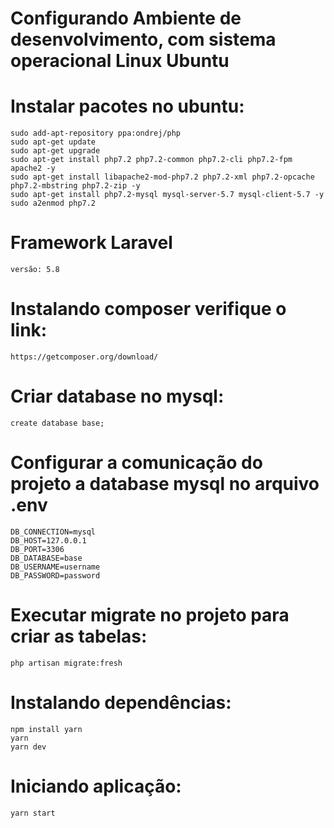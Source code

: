 # Configurando Ambiente de desenvolvimento, com sistema operacional Linux Ubuntu

# Instalar pacotes no ubuntu:
    sudo add-apt-repository ppa:ondrej/php
    sudo apt-get update
    sudo apt-get upgrade
    sudo apt-get install php7.2 php7.2-common php7.2-cli php7.2-fpm apache2 -y
    sudo apt-get install libapache2-mod-php7.2 php7.2-xml php7.2-opcache php7.2-mbstring php7.2-zip -y
    sudo apt-get install php7.2-mysql mysql-server-5.7 mysql-client-5.7 -y
    sudo a2enmod php7.2
  
# Framework Laravel
    versão: 5.8
  
# Instalando composer verifique o link:
    https://getcomposer.org/download/

# Criar database no mysql:
    create database base;

# Configurar a comunicação do projeto a database mysql no arquivo .env
    DB_CONNECTION=mysql
    DB_HOST=127.0.0.1
    DB_PORT=3306
    DB_DATABASE=base
    DB_USERNAME=username
    DB_PASSWORD=password

# Executar migrate no projeto para criar as tabelas:
    php artisan migrate:fresh

# Instalando dependências:
    npm install yarn
    yarn
    yarn dev

# Iniciando aplicação:
    yarn start
